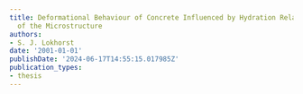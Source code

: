 ```yaml
---
title: Deformational Behaviour of Concrete Influenced by Hydration Related Changes
  of the Microstructure
authors:
- S. J. Lokhorst
date: '2001-01-01'
publishDate: '2024-06-17T14:55:15.017985Z'
publication_types:
- thesis
---
```

